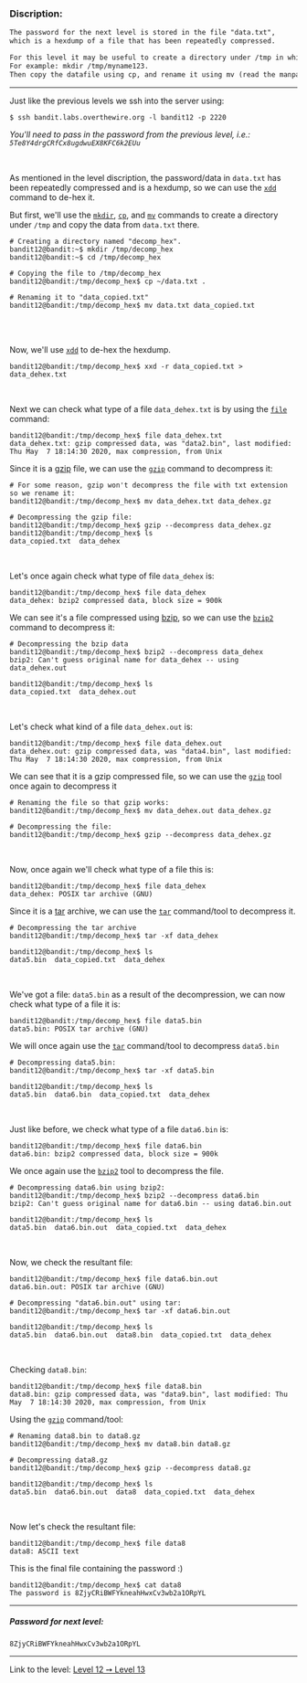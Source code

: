 ### Discription:
```txt
The password for the next level is stored in the file "data.txt",
which is a hexdump of a file that has been repeatedly compressed.

For this level it may be useful to create a directory under /tmp in which you can work using mkdir.
For example: mkdir /tmp/myname123.
Then copy the datafile using cp, and rename it using mv (read the manpages!)
```

---

Just like the previous levels we ssh into the server using:
```shell
$ ssh bandit.labs.overthewire.org -l bandit12 -p 2220
```

_You'll need to pass in the password from the previous level, i.e.: `5Te8Y4drgCRfCx8ugdwuEX8KFC6k2EUu`_

<br>

As mentioned in the level discription, the password/data in `data.txt` has been repeatedly compressed and is a hexdump, so we can use the [`xdd`](https://linux.die.net/man/1/xxd) command to de-hex it.

But first, we'll use the [`mkdir`](https://linux.die.net/man/1/mkdir), [`cp`](https://linux.die.net/man/1/cp), and [`mv`](https://linux.die.net/man/1/mv) commands to create a directory under `/tmp` and copy the data from `data.txt` there.

```shell
# Creating a directory named "decomp_hex".
bandit12@bandit:~$ mkdir /tmp/decomp_hex
bandit12@bandit:~$ cd /tmp/decomp_hex

# Copying the file to /tmp/decomp_hex
bandit12@bandit:/tmp/decomp_hex$ cp ~/data.txt .

# Renaming it to "data_copied.txt"
bandit12@bandit:/tmp/decomp_hex$ mv data.txt data_copied.txt
```

<br>
<br>


Now, we'll use [`xdd`](https://linux.die.net/man/1/xxd) to de-hex the hexdump.

```shell
bandit12@bandit:/tmp/decomp_hex$ xxd -r data_copied.txt > data_dehex.txt
```

<br>


Next we can check what type of a file `data_dehex.txt` is by using the [`file`](https://linux.die.net/man/1/xxd) command:

```shell
bandit12@bandit:/tmp/decomp_hex$ file data_dehex.txt
data_dehex.txt: gzip compressed data, was "data2.bin", last modified: Thu May  7 18:14:30 2020, max compression, from Unix
```

Since it is a [gzip](https://en.wikipedia.org/wiki/Gzip) file, we can use the [`gzip`](https://linux.die.net/man/1/gzip) command to decompress it:

```shell
# For some reason, gzip won't decompress the file with txt extension so we rename it:
bandit12@bandit:/tmp/decomp_hex$ mv data_dehex.txt data_dehex.gz

# Decompressing the gzip file:
bandit12@bandit:/tmp/decomp_hex$ gzip --decompress data_dehex.gz
bandit12@bandit:/tmp/decomp_hex$ ls
data_copied.txt  data_dehex
```

<br>

Let's once again check what type of file `data_dehex` is:
```shell
bandit12@bandit:/tmp/decomp_hex$ file data_dehex
data_dehex: bzip2 compressed data, block size = 900k
```

We can see it's a file compressed using [bzip](http://www.bzip.org/), so we can use the [`bzip2`](https://linux.die.net/man/1/bzip2) command to decompress it:
```shell
# Decompressing the bzip data
bandit12@bandit:/tmp/decomp_hex$ bzip2 --decompress data_dehex
bzip2: Can't guess original name for data_dehex -- using data_dehex.out

bandit12@bandit:/tmp/decomp_hex$ ls
data_copied.txt  data_dehex.out
```

<br>

Let's check what kind of a file `data_dehex.out` is:
```shell
bandit12@bandit:/tmp/decomp_hex$ file data_dehex.out
data_dehex.out: gzip compressed data, was "data4.bin", last modified: Thu May  7 18:14:30 2020, max compression, from Unix
```

We can see that it is a gzip compressed file, so we can use the [`gzip`](https://linux.die.net/man/1/gzip) tool once again to decompress it

```shell
# Renaming the file so that gzip works:
bandit12@bandit:/tmp/decomp_hex$ mv data_dehex.out data_dehex.gz

# Decompressing the file:
bandit12@bandit:/tmp/decomp_hex$ gzip --decompress data_dehex.gz
```

<br>

Now, once again we'll check what type of a file this is:

```shell
bandit12@bandit:/tmp/decomp_hex$ file data_dehex
data_dehex: POSIX tar archive (GNU)
```

Since it is a [tar](https://www.gnu.org/software/tar/manual/) archive, we can use the [`tar`](https://linux.die.net/man/1/tar) command/tool to decompress it.


```shell
# Decompressing the tar archive
bandit12@bandit:/tmp/decomp_hex$ tar -xf data_dehex

bandit12@bandit:/tmp/decomp_hex$ ls
data5.bin  data_copied.txt  data_dehex
```

<br>

We've got a file: `data5.bin` as a result of the decompression, we can now check what type of a file it is:

```shell
bandit12@bandit:/tmp/decomp_hex$ file data5.bin
data5.bin: POSIX tar archive (GNU)
```

We will once again use the [`tar`](https://linux.die.net/man/1/tar) command/tool to decompress `data5.bin`

```shell
# Decompressing data5.bin:
bandit12@bandit:/tmp/decomp_hex$ tar -xf data5.bin

bandit12@bandit:/tmp/decomp_hex$ ls
data5.bin  data6.bin  data_copied.txt  data_dehex
```

<br>

Just like before, we check what type of a file `data6.bin` is:

```shell
bandit12@bandit:/tmp/decomp_hex$ file data6.bin
data6.bin: bzip2 compressed data, block size = 900k
```

We once again use the [`bzip2`](https://linux.die.net/man/1/bzip2) tool to decompress the file.

```shell
# Decompressing data6.bin using bzip2:
bandit12@bandit:/tmp/decomp_hex$ bzip2 --decompress data6.bin
bzip2: Can't guess original name for data6.bin -- using data6.bin.out

bandit12@bandit:/tmp/decomp_hex$ ls
data5.bin  data6.bin.out  data_copied.txt  data_dehex
```

<br>


Now, we check the resultant file:

```shell
bandit12@bandit:/tmp/decomp_hex$ file data6.bin.out
data6.bin.out: POSIX tar archive (GNU)

# Decompressing "data6.bin.out" using tar:
bandit12@bandit:/tmp/decomp_hex$ tar -xf data6.bin.out

bandit12@bandit:/tmp/decomp_hex$ ls
data5.bin  data6.bin.out  data8.bin  data_copied.txt  data_dehex
```

<br>

Checking `data8.bin`:

```shell
bandit12@bandit:/tmp/decomp_hex$ file data8.bin
data8.bin: gzip compressed data, was "data9.bin", last modified: Thu May  7 18:14:30 2020, max compression, from Unix
```

Using the [`gzip`](https://linux.die.net/man/1/bzip2) command/tool:

```shell
# Renaming data8.bin to data8.gz
bandit12@bandit:/tmp/decomp_hex$ mv data8.bin data8.gz

# Decompressing data8.gz
bandit12@bandit:/tmp/decomp_hex$ gzip --decompress data8.gz

bandit12@bandit:/tmp/decomp_hex$ ls
data5.bin  data6.bin.out  data8  data_copied.txt  data_dehex
```

<br>

Now let's check the resultant file:

```shell
bandit12@bandit:/tmp/decomp_hex$ file data8
data8: ASCII text
```

This is the final file containing the password :)

```shell
bandit12@bandit:/tmp/decomp_hex$ cat data8
The password is 8ZjyCRiBWFYkneahHwxCv3wb2a1ORpYL
```



---

##### Password for next level:
    8ZjyCRiBWFYkneahHwxCv3wb2a1ORpYL

---

Link to the level: [Level 12 ➙ Level 13](https://overthewire.org/wargames/bandit/bandit13.html)
